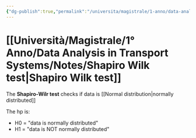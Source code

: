 ```yaml
---
{"dg-publish":true,"permalink":"/universita/magistrale/1-anno/data-analysis-in-transport-systems/notes/shapiro-wilk-test/","tags":["UNI"]}
---
```


# [[Università/Magistrale/1° Anno/Data Analysis in Transport Systems/Notes/Shapiro Wilk test\|Shapiro Wilk test]]

The **Shapiro-Wilr test** checks if data is [[Normal distribution\|normally distributed]]

The hp is:
- H0 = "data is normally distributed"
- H1 = "data is NOT normally distributed"



